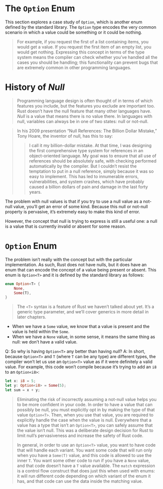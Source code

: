 # The `Option` Enum

This section explores a case study of `Option`, which is another enum defined by the standard library. The `Option` type encodes the very common scenario in which a value could be something or it could be nothing.

> For example, if you request the first of a list containing items, you would get a value. If you request the first item of an empty list, you would get nothing. Expressing this concept in terms of the type system means the compiler can check whether you’ve handled all the cases you should be handling; this functionality can prevent bugs that are extremely common in other programming languages.

# History of *Null*
> Programming language design is often thought of in terms of which features you include, but the features you exclude are important too. Rust doesn’t have the null feature that many other languages have. *Null* is a value that means there is no value there. In languages with null, variables can always be in one of two states: null or not-null.

> In his 2009 presentation “Null References: The Billion Dollar Mistake,” Tony Hoare, the inventor of null, has this to say:    
> > I call it my billion-dollar mistake. At that time, I was designing the first comprehensive type system for references in an object-oriented language. My goal was to ensure that all use of references should be absolutely safe, with checking performed automatically by the compiler. But I couldn’t resist the temptation to put in a null reference, simply because it was so easy to implement. This has led to innumerable errors, vulnerabilities, and system crashes, which have probably caused a billion dollars of pain and damage in the last forty years.

The problem with null values is that if you try to use a null value as a not-null value, you’ll get an error of some kind. Because this null or not-null property is pervasive, it’s extremely easy to make this kind of error.

However, the concept that null is trying to express is still a useful one: a null is a value that is currently invalid or absent for some reason.

# `Option` Enum
The problem isn’t really with the concept but with the particular implementation. As such, Rust does not have nulls, but it does have an enum that can encode the concept of a value being present or absent. This enum is `Option<T>` and it is defined by the standard library as follows:
```rust
enum Option<T> {
    None,
    Some(T),
}
```
> The `<T>` syntax is a feature of Rust we haven’t talked about yet. It’s a generic type parameter, and we’ll cover generics in more detail in later chapters.

* When we have a `Some` value, we know that a value is present and the value is held within the `Some`.
* When we have a `None` value, in some sense, it means the same thing as null: we don’t have a valid value.

Q: So why is having `Option<T>` any better than having *null*?
A: In short, because `Option<T>` and `T` (where `T` can be any type) are different types, the compiler won’t let us use an `Option<T>` value as if it were definitely a valid value. For example, this code won’t compile because it’s trying to add an `i8` to an `Option<i8>`:
```rust
let x: i8 = 5;
let y: Option<i8> = Some(5);
let sum = x + y;
```

> Eliminating the risk of incorrectly assuming a not-null value helps you to be more confident in your code. In order to have a value that can possibly be null, you must explicitly opt in by making the type of that value `Option<T>`. Then, when you use that value, you are required to explicitly handle the case when the value is null. Everywhere that a value has a type that isn’t an `Option<T>`, you can safely assume that the value isn’t null. This was a deliberate design decision for Rust to limit null’s pervasiveness and increase the safety of Rust code.
>
> In general, in order to use an `Option<T>` value, you want to have code that will handle each variant. You want some code that will run only when you have a `Some(T)` value, and this code is allowed to use the inner `T`. You want some other code to run if you have a `None` value, and that code doesn’t have a `T` value available. The `match` expression is a control flow construct that does just this when used with enums: it will run different code depending on which variant of the enum it has, and that code can use the data inside the matching value.